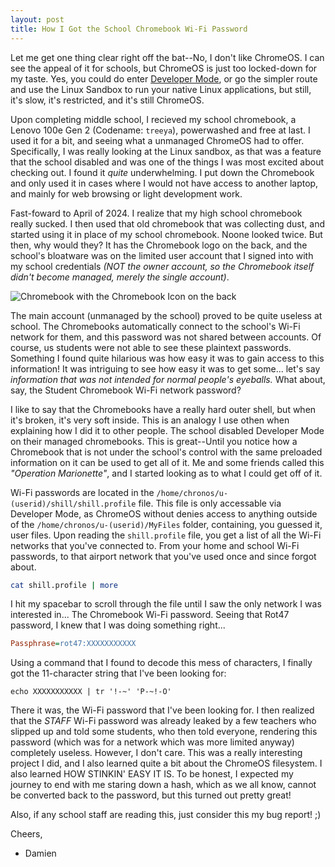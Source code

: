 ```yaml
---
layout: post
title: How I Got the School Chromebook Wi-Fi Password
---
```


Let me get one thing clear right off the bat--No, I don't like ChromeOS.  I can see the appeal of it for schools, but ChromeOS is just too locked-down for my taste.  Yes, you could do enter [Developer Mode](https://en.wikipedia.org/wiki/ChromeOS#Shell_access), or go the simpler route and use the Linux Sandbox to run your native Linux applications, but still, it's slow, it's restricted, and it's still ChromeOS.

Upon completing middle school, I recieved my school chromebook, a Lenovo 100e Gen 2 (Codename: `treeya`), powerwashed and free at last.  I used it for a bit, and seeing what a unmanaged ChromeOS had to offer.  Specifically, I was really looking at the Linux sandbox, as that was a feature that the school disabled and was one of the things I was most excited about checking out.  I found it *quite* underwhelming.  I put down the Chromebook and only used it in cases where I would not have access to another laptop, and mainly for web browsing or light development work.

Fast-foward to April of 2024.  I realize that my high school chromebook really sucked.  I then used that old chromebook that was collecting dust, and started using it in place of my school chromebook.  Noone looked twice.  But then, why would they?  It has the Chromebook logo on the back, and the school's bloatware was on the limited user account that I signed into with my school credentials *(NOT the owner account, so the Chromebook itself didn't become managed, merely the single account)*.

![Chromebook with the Chromebook Icon on the back](https://github.com/user-attachments/assets/39a6f7ea-bfc6-4257-8864-450778cfdb62)

The main account (unmanaged by the school) proved to be quite useless at school.  The Chromebooks automatically connect to the school's Wi-Fi network for them, and this password was not shared between accounts.  Of course, us students were not able to see these plaintext passwords.  Something I found quite hilarious was how easy it was to gain access to this information! It was intriguing to see how easy it was to get some... let's say *information that was not intended for normal people's eyeballs.*  What about, say, the Student Chromebook Wi-Fi network password?

I like to say that the Chromebooks have a really hard outer shell, but when it's broken, it's very soft inside.  This is an analogy I use othen when explaining how I did it to other people.  The school disabled Developer Mode on their managed chromebooks.  This is great--Until you notice how a Chromebook that is not under the school's control with the same preloaded information on it can be used to get all of it.  Me and some friends called this *"Operation Marionette"*, and I started looking as to what I could get off of it.

Wi-Fi passwords are located in the `/home/chronos/u-(userid)/shill/shill.profile` file.  This file is only accessable via Developer Mode, as ChromeOS without denies access to anything outside of the `/home/chronos/u-(userid)/MyFiles` folder, containing, you guessed it, user files.  Upon reading the `shill.profile` file, you get a list of all the Wi-Fi networks that you've connected to.  From your home and school Wi-Fi passwords, to that airport network that you've used once and since forgot about.
```bash
cat shill.profile | more
```
I hit my spacebar to scroll through the file until I saw the only network I was interested in... The Chromebook Wi-Fi password.  Seeing that Rot47 password, I knew that I was doing something right...
```ini
Passphrase=rot47:XXXXXXXXXXX
```

Using a command that I found to decode this mess of characters, I finally got the 11-character string that I've been looking for:

```shell        
echo XXXXXXXXXXX | tr '!-~' 'P-~!-O'
```

There it was, the Wi-Fi password that I've been looking for.  I then realized that the *STAFF* Wi-Fi password was already leaked by a few teachers who slipped up and told some students, who then told everyone, rendering this password (which was for a network which was more limited anyway) completely useless.  However, I don't care.  This was a really interesting project I did, and I also learned quite a bit about the ChromeOS filesystem.  I also learned HOW STINKIN' EASY IT IS.  To be honest, I expected my journey to end with me staring down a hash, which as we all know, cannot be converted back to the password, but this turned out pretty great!

Also, if any school staff are reading this, just consider this my bug report! ;)

Cheers,
- Damien
